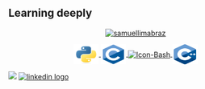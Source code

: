 ## Learning deeply

<div style="display: inline_block" align="center">
  <a href="https://github.com/samuellimabraz">
  <img align="center" height="35%" width="35%" src="https://github-readme-stats.vercel.app/api/top-langs?username=samuellimabraz&show_icons=true&locale=en&layout=compact&theme=nord" alt="samuellimabraz"/>
</div>

<p></p>
<div style="display: inline_block" align="center">
  <img align="center" alt="Icon-Python" height="40" width="50" src="https://raw.githubusercontent.com/devicons/devicon/master/icons/python/python-original.svg"> 
  <img align="center" alt="Icon-Java" height="40" width="50" src="https://raw.githubusercontent.com/devicons/devicon/master/icons/c/c-original.svg">
  <img align="center" alt="Icon-Bash" height="40" width="50" src="https://www.vectorlogo.zone/logos/kotlinlang/kotlinlang-icon.svg">
  <img align="center" alt="Icon-Linux" height="40" width="50" src="https://raw.githubusercontent.com/devicons/devicon/master/icons/cplusplus/cplusplus-original.svg" >
</div>
<p></p>
<div align="left">
  <a href = "mailto:contato.samuellimabraz@gmail.com"><img height="30" src="https://img.shields.io/badge/-Gmail-%23333?style=for-the-badge&logo=gmail&logoColor=white" target="_blank"></a>
  <a href="https://www.linkedin.com/in/samuel-lima-braz-7a9a1525b/"><img height="30" src="https://img.shields.io/static/v1?message=LinkedIn&logo=linkedin&label=&color=0077B5&logoColor=white&labelColor=&style=for-the-badge" height="35" alt="linkedin logo" target="blank"/></a>
</div>



